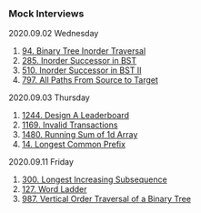 ### Mock Interviews
2020.09.02 Wednesday
1. [94. Binary Tree Inorder Traversal](https://leetcode.com/problems/binary-tree-inorder-traversal/description/)
1. [285. Inorder Successor in BST](https://leetcode.com/problems/inorder-successor-in-bst/description/)
1. [510. Inorder Successor in BST II](https://leetcode.com/problems/inorder-successor-in-bst-ii/description/)
1. [797. All Paths From Source to Target](https://leetcode.com/problems/all-paths-from-source-to-target/description/)

2020.09.03 Thursday
1. [1244. Design A Leaderboard](https://leetcode.com/problems/design-a-leaderboard/description/)
1. [1169. Invalid Transactions](https://leetcode.com/problems/invalid-transactions/description/)
1. [1480. Running Sum of 1d Array](https://leetcode.com/problems/running-sum-of-1d-array/description/)
1. [14. Longest Common Prefix](https://leetcode.com/problems/longest-common-prefix/description/)

2020.09.11 Friday
1. [300. Longest Increasing Subsequence](https://leetcode.com/problems/longest-increasing-subsequence/description/)
1. [127. Word Ladder](https://leetcode.com/problems/word-ladder/description/)
1. [987. Vertical Order Traversal of a Binary Tree](https://leetcode.com/problems/vertical-order-traversal-of-a-binary-tree/description/)

